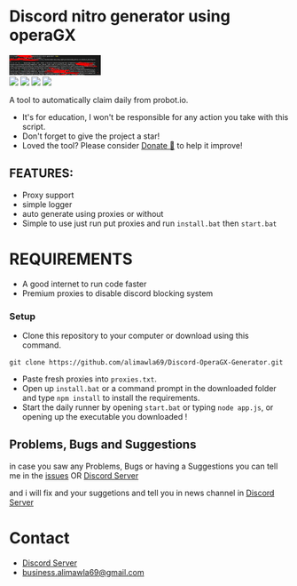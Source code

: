# Discord nitro generator using operaGX
  <img src="Screenshot_1.png" width="32.75%"><br>
<img src="https://cdn.cloudflare.steamstatic.com/steam/apps/2231270/ss_355d7b9f6c343f1c008f812780c6240088525818.1920x1080.jpg?t=1683411301" width="32.75%"> 
 <a href="https://github.com/alimawla69/Discord-OperaGX-Generator/"><img src="https://img.shields.io/github/last-commit/alimawla69/Discord-OperaGX-Generator?style=flat" /></a>
  <a href="https://github.com/alimawla69/Discord-OperaGX-Generator/stargazers"><img src="https://img.shields.io/github/stars/alimawla69/Discord-OperaGX-Generator?style=flat" /></a>
  <a href="https://github.com/alimawla69/Discord-OperaGX-Generator"><img src="https://visitor-badge.laobi.icu/badge?page_id=alimawla69.Discord-OperaGX-Generator" /></a>
 
A tool to automatically claim daily from probot.io.

* It's for education, I won't be responsible for any action you take with this script.
* Don't forget to give the project a star!
* Loved the tool? Please consider [Donate 💸](https://www.patreon.com/alimawla69) to help it improve!
## FEATURES:
- Proxy support
- simple logger
- auto generate using proxies or without
- Simple to use just run put proxies and run `install.bat` then `start.bat`

# REQUIREMENTS
- A good internet to run code faster
- Premium proxies to disable discord blocking system

### Setup
* Clone this repository to your computer or download using this command.
```
git clone https://github.com/alimawla69/Discord-OperaGX-Generator.git 
```
* Paste fresh proxies into `proxies.txt`.
* Open up `install.bat` or a command prompt in the downloaded folder and type `npm install` to install the requirements.
* Start the daily runner by opening `start.bat` or typing `node app.js`, or opening up the executable you downloaded !

## Problems, Bugs and Suggestions

in case you saw any Problems, Bugs or having a Suggestions you can  tell me in the [issues](https://github.com/alimawla69/Discord-OperaGX-Generator/issues/new) OR [Discord Server](https://discord.gg/HFZRWUC)

and i will fix and your suggetions and tell you in news channel in [Discord Server](https://discord.gg/HFZRWUC)

# Contact
- [Discord Server](https://discord.gg/HFZRWUC)
- [business.alimawla69@gmail.com](mailto:business.alimawla69@gmail.com)
